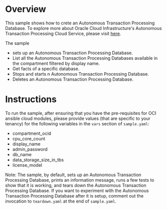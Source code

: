 # Overview

This sample shows how to crete an Autonomous Transaction Processing Database. To explore more about
Oracle Cloud Infrastructure's Autonomous Transaction Processing Cloud Service, please visit
[here](https://docs.cloud.oracle.com/iaas/Content/Database/Concepts/atpoverview.htm).

The sample
- sets up an Autonomous Transaction Processing Database.
- List all the Autonomous Transaction Processing Databases available in the compartment filtered by display name.
- Get facts of a specific database.
- Stops and starts n Autonomous Transaction Processing Database.
- Deletes an Autonomous Transaction Processing Database.

# Instructions

To run the sample, after ensuring that you have the pre-requisites for OCI
ansible cloud modules, please provide values (that are specific to your tenancy)
for the following variables in the `vars` section of `sample.yaml`:
- compartment_ocid
- cpu_core_count
- display_name
- admin_password
- db_name
- data_storage_size_in_tbs
- license_model

Note: The sample, by default, sets up an Autonomous Transaction Processing Database, prints an information message,
runs a few tests to show that it is working, and tears down the Autonomous Transaction Processing Database. If you want
to experiment with the Autonomous Transaction Processing Database after it is setup, comment out the invocation
to `teardown.yaml` at the end of `sample.yaml`.
